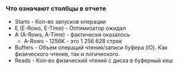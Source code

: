 ### Что означают столбцы в отчете 
  - Starts - Кол-во запусков операции
  - E (E-Rows, E-Time) - Оптимизатор ожидал  
  - A (A-Rows, A-Time) - фактически оказалось
    - A-Rows - 1256K - это 1 256 628 строк
  - Buffers - Объем операций чтения/записи буфера (IO). Как физического чтения, так и логического.
  - Reads - Кол-во физический чтений с диска в буферный кеш